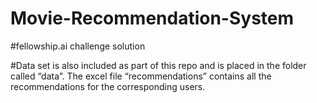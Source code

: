 # Movie-Recommendation-System

#fellowship.ai  challenge solution

#Data set is also included as part of this repo and is placed in the folder called “data”. The excel file “recommendations”  contains all the recommendations for the corresponding users. 
